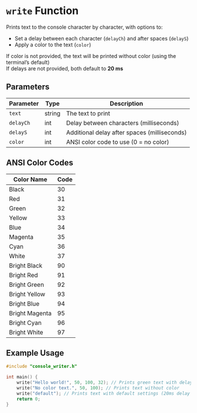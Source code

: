 # `write` Function

Prints text to the console character by character, with options to:

- Set a delay between each character (`delayCh`) and after spaces (`delayS`)  
- Apply a color to the text (`color`)

If color is not provided, the text will be printed without color (using the terminal’s default)<br>
If delays are not provided, both default to **20 ms**

## Parameters

| Parameter | Type | Description                                  |
|-----------|------|----------------------------------------------|
| `text`    | string | The text to print                            |
| `delayCh` | int  | Delay between characters (milliseconds)      |
| `delayS`  | int  | Additional delay after spaces (milliseconds) |
| `color`   | int  | ANSI color code to use (0 = no color)        |

## ANSI Color Codes

| Color Name     | Code |
|----------------|------|
| Black          | 30   |
| Red            | 31   |
| Green          | 32   |
| Yellow         | 33   |
| Blue           | 34   |
| Magenta        | 35   |
| Cyan           | 36   |
| White          | 37   |
| Bright Black   | 90   |
| Bright Red     | 91   |
| Bright Green   | 92   |
| Bright Yellow  | 93   |
| Bright Blue    | 94   |
| Bright Magenta | 95   |
| Bright Cyan    | 96   |
| Bright White   | 97   |

## Example Usage

```cpp
#include "console_writer.h"

int main() {
    write("Hello world!", 50, 100, 32); // Prints green text with delays
    write("No color text.", 50, 100); // Prints text without color
    write("default"); // Prints text with default settings (20ms delay and standard color)
    return 0;
}

